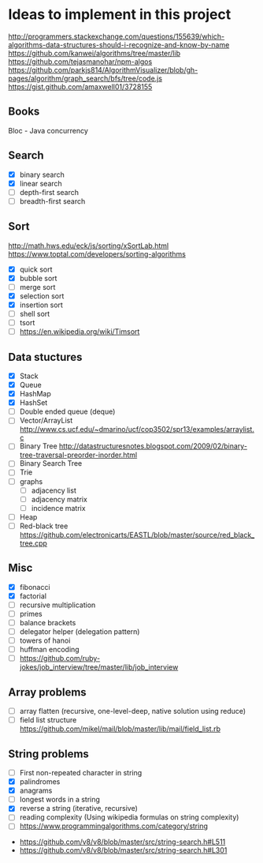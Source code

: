 # Ideas to implement in this project

http://programmers.stackexchange.com/questions/155639/which-algorithms-data-structures-should-i-recognize-and-know-by-name
https://github.com/kanwei/algorithms/tree/master/lib
https://github.com/tejasmanohar/npm-algos
https://github.com/parkjs814/AlgorithmVisualizer/blob/gh-pages/algorithm/graph_search/bfs/tree/code.js
https://gist.github.com/amaxwell01/3728155

## Books

Bloc - Java concurrency

## Search

- [x] binary search
- [x] linear search
- [ ] depth-first search
- [ ] breadth-first search

## Sort

http://math.hws.edu/eck/js/sorting/xSortLab.html
https://www.toptal.com/developers/sorting-algorithms

- [x] quick sort
- [x] bubble sort
- [ ] merge sort
- [x] selection sort
- [x] insertion sort
- [ ] shell sort
- [ ] tsort
- [ ] https://en.wikipedia.org/wiki/Timsort

## Data stuctures

- [x] Stack
- [x] Queue
- [x] HashMap
- [x] HashSet
- [ ] Double ended queue (deque)
- [ ] Vector/ArrayList
  http://www.cs.ucf.edu/~dmarino/ucf/cop3502/spr13/examples/arraylist.c
- [ ] Binary Tree
  http://datastructuresnotes.blogspot.com/2009/02/binary-tree-traversal-preorder-inorder.html
- [ ] Binary Search Tree
- [ ] Trie
- [ ] graphs
  - [ ] adjacency list
  - [ ] adjacency matrix
  - [ ] incidence matrix
- [ ] Heap
- [ ] Red-black tree https://github.com/electronicarts/EASTL/blob/master/source/red_black_tree.cpp

## Misc

- [x] fibonacci
- [x] factorial
- [ ] recursive multiplication
- [ ] primes
- [ ] balance brackets
- [ ] delegator helper (delegation pattern)
- [ ] towers of hanoi
- [ ] huffman encoding
- [ ] https://github.com/ruby-jokes/job_interview/tree/master/lib/job_interview

## Array problems

- [ ] array flatten (recursive, one-level-deep, native solution using reduce)
- [ ] field list structure https://github.com/mikel/mail/blob/master/lib/mail/field_list.rb

## String problems

- [ ] First non-repeated character in string
- [x] palindromes
- [x] anagrams
- [ ] longest words in a string
- [x] reverse a string (iterative, recursive)
- [ ] reading complexity (Using wikipedia formulas on string complexity)
- [ ] https://www.programmingalgorithms.com/category/string

- https://github.com/v8/v8/blob/master/src/string-search.h#L511
- https://github.com/v8/v8/blob/master/src/string-search.h#L301
